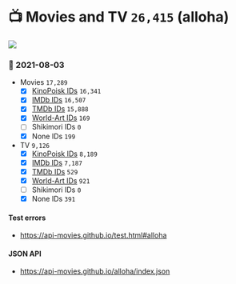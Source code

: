 # :tv: Movies and TV `26,415` (alloha)

<a href="https://API-Movies.github.io"><img src="https://API-Movies.github.io/banner.png?cache"></a>

### :date: 2021-08-03
- Movies `17,289`
  - [x] <a href="https://API-Movies.github.io/alloha/movie_kinopoisk_ids.json">KinoPoisk IDs</a> `16,341`
  - [x] <a href="https://API-Movies.github.io/alloha/movie_imdb_ids.json">IMDb IDs</a> `16,507`
  - [x] <a href="https://API-Movies.github.io/alloha/movie_tmdb_ids.json">TMDb IDs</a> `15,888`
  - [x] <a href="https://API-Movies.github.io/alloha/movie_world_art_ids.json">World-Art IDs</a> `169`
  - [ ] Shikimori IDs `0`
  - [x] None IDs `199`
- TV `9,126`
  - [x] <a href="https://API-Movies.github.io/alloha/tv_kinopoisk_ids.json">KinoPoisk IDs</a> `8,189`
  - [x] <a href="https://API-Movies.github.io/alloha/tv_imdb_ids.json">IMDb IDs</a> `7,187`
  - [x] <a href="https://API-Movies.github.io/alloha/tv_tmdb_ids.json">TMDb IDs</a> `529`
  - [x] <a href="https://API-Movies.github.io/alloha/tv_world_art_ids.json">World-Art IDs</a> `921`
  - [ ] Shikimori IDs `0`
  - [x] None IDs `391`
#### Test errors
- <a href='https://api-movies.github.io/test.html#alloha'>https://api-movies.github.io/test.html#alloha</a>
#### JSON API
- <a href='https://api-movies.github.io/alloha/index.json'>https://api-movies.github.io/alloha/index.json</a>
